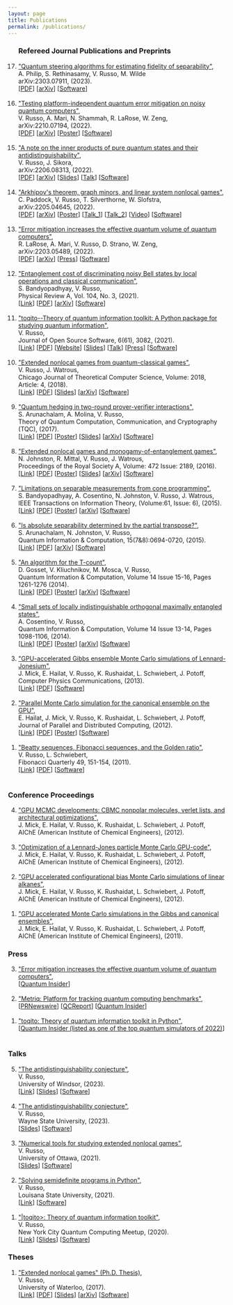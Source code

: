 ```yaml
---
layout: page
title: Publications
permalink: /publications/
---
```


<script>
  (function(i,s,o,g,r,a,m){i['GoogleAnalyticsObject']=r;i[r]=i[r]||function(){
  (i[r].q=i[r].q||[]).push(arguments)},i[r].l=1*new Date();a=s.createElement(o),  m=s.getElementsByTagName(o)[0];a.async=1;a.src=g;m.parentNode.insertBefore(a,m)
  })(window,document,'script','//www.google-analytics.com/analytics.js','ga');

  ga('create', 'UA-59145213-1', 'auto');
  ga('send', 'pageview');

</script>

<ol reversed>

<h3>Refereed Journal Publications and Preprints</h3>

<!--
<li>
<a href="/pdf/qv_zne.pdf">"Pushing the fronteirs of effective quantum volume with zero noise extrapolation"</a>, <br> 
E. Pelofskie, V. Russo, A. Mari, A. Bartschi, D. Strano, R. LaRose, S. Eidenbenz, W. Zeng<br>
arXiv:X, (2023). <br> 
[<a href="/pdf/qv_zne.pdf">PDF</a>]
[<a href="https://arxiv.org/pdf/X.pdf">arXiv</a>]
[<a href="https://github.com/X">Software</a>]
</li>
<br>

<li>
<a href="/pdf/tight_antidist.pdf">"Tighter bounds on antidistinguishability"</a>, <br> 
N. Johnston, V. Russo, J. Sikora, <br>
arXiv:X, (2023). <br> 
[<a href="/pdf/tight_antidist.pdf">PDF</a>]
[<a href="https://arxiv.org/pdf/X.pdf">arXiv</a>]
[<a href="https://github.com/vprusso/tight_antidist">Software</a>]
</li>
<br>
-->

<li>
<a href="/pdf/vqa_sep.pdf">"Quantum steering algorithms for estimating fidelity of separability"</a>, <br> 
A. Philip, S. Rethinasamy, V. Russo, M. Wilde <br>
arXiv:2303.07911, (2023). <br> 
[<a href="/pdf/vqa_sep.pdf">PDF</a>]
[<a href="https://arxiv.org/abs/2303.07911">arXiv</a>]
[<a href="https://arxiv.org/src/2303.07911v1/anc">Software</a>]
</li>
<br>

<li>
<a href="/pdf/qem_in_practice.pdf">"Testing platform-independent quantum error mitigation on noisy quantum computers"</a>,<br> 
V. Russo, A. Mari, N. Shammah, R. LaRose, W. Zeng,<br>
arXiv:2210.07194, (2022).<br> 
[<a href="/pdf/qem_in_practice.pdf">PDF</a>]
[<a href="https://arxiv.org/abs/2210.07194">arXiv</a>]
[<a href="/pdf/qem_in_practice_poster.pdf">Poster</a>]
[<a href="https://github.com/unitaryfund/research">Software</a>]
</li>
<br>

<li>
<a href="/pdf/antidist.pdf">"A note on the inner products of pure quantum states and their antidistinguishability"</a>, <br> 
V. Russo, J. Sikora, <br>
arXiv:2206.08313, (2022). <br> 
[<a href="/pdf/antidist.pdf">PDF</a>]
[<a href="https://arxiv.org/pdf/2206.08313.pdf">arXiv</a>]
[<a href="/pdf/antidist_slides.pdf">Slides</a>]
[<a href="https://www.youtube.com/watch?v=NSUQb3kaCVU">Talk</a>]
[<a href="https://github.com/vprusso/antidist">Software</a>]
</li>
<br>

<li>
<a href="/pdf/graph_incidence_nonlocal_games.pdf">"Arkhipov's theorem, graph minors, and linear system nonlocal games"</a>, <br> 
C. Paddock, V. Russo, T. Silverthorne, W. Slofstra, <br>
arXiv:2205.04645, (2022). <br> 
[<a href="/pdf/graph_incidence_nonlocal_games.pdf">PDF</a>]
[<a href="https://arxiv.org/abs/2205.04645">arXiv</a>]
[<a href="/pdf/solution_group_poster.pdf">Poster</a>]
[<a href="https://www.youtube.com/watch?v=aiLho0FJxFc">Talk_1</a>]
[<a href="https://www.youtube.com/watch?v=bjM2uwLL37E">Talk_2</a>]
[<a href="https://www.youtube.com/watch?v=uTudADhT1pE">Video</a>]
[<a href="https://github.com/vprusso/graph_incidence_nonlocal_games">Software</a>]
</li>
<br>

<li>
<a href="/pdf/qv.pdf">"Error mitigation increases the effective quantum volume of quantum computers"</a>,<br> 
R. LaRose, A. Mari, V. Russo, D. Strano, W. Zeng,<br>
arXiv:2203.05489, (2022).<br> 
[<a href="/pdf/qv.pdf">PDF</a>]
[<a href="https://arxiv.org/abs/2203.05489">arXiv</a>]
[<a href="https://thequantuminsider.com/2022/03/16/error-mitigation-techniques-can-pump-up-the-quantum-volume/">Press</a>]
[<a href="https://github.com/unitaryfund/mitiq-qv">Software</a>]
</li>
<br>

<li>
<a href="/pdf/noisy_bell.pdf">"Entanglement cost of discriminating noisy Bell states by local operations and classical communication"</a>,<br> 
S. Bandyopadhyay, V. Russo,<br>
Physical Review A, Vol. 104, No. 3, (2021).<br> 
[<a href="https://link.aps.org/doi/10.1103/PhysRevA.104.032429">Link</a>]
[<a href="/pdf/noisy_bell.pdf">PDF</a>]
[<a href="https://arxiv.org/abs/2106.08721">arXiv</a>]
[<a href="https://github.com/vprusso/qustop">Software</a>]
</li>
<br>

<li>
<a href="/pdf/toqito.pdf">"toqito--Theory of quantum information toolkit: A Python package for studying quantum information"</a>,<br> 
V. Russo,<br>
Journal of Open Source Software, 6(61), 3082, (2021).<br> 
[<a href="https://joss.theoj.org/papers/10.21105/joss.03082">Link</a>]
[<a href="/pdf/toqito.pdf">PDF</a>]
[<a href="https://vprusso.github.io/toqito">Website</a>]
[<a href="https://vprusso.github.io/toqito_slides/">Slides</a>]
[<a href="https://www.youtube.com/watch?v=6R7qSszJwBI">Talk</a>]
[<a href="https://thequantuminsider.com/2022/06/14/top-63-quantum-computer-simulators-for-2022/">Press</a>]
[<a href="https://github.com/vprusso/toqito">Software</a>]
</li>
<br>

<li>
<a href="https://arxiv.org/pdf/1709.01837.pdf">"Extended nonlocal games from quantum-classical games"</a>,<br> 
V. Russo, J. Watrous,<br>
Chicago Journal of Theoretical Computer Science, Volume: 2018, Article: 4, (2018).<br> 
[<a href="http://cjtcs.cs.uchicago.edu/articles/2018/4/contents.html">Link</a>]
[<a href="/pdf/extended_qc.pdf">PDF</a>]
[<a href="/pdf/infinite_entanglement_slides.pdf">Slides</a>]
[<a href="https://arxiv.org/abs/1709.01837">arXiv</a>]
[<a href="https://github.com/vprusso/toqito/blob/master/toqito/nonlocal_games/extended_nonlocal_game.py">Software</a>]
</li>
<br>

<li>
<a href="http://arxiv.org/pdf/1310.7954v3.pdf">"Quantum hedging in two-round prover-verifier interactions"</a>,<br> 
S. Arunachalam, A. Molina, V. Russo,<br>
Theory of Quantum Computation, Communication, and Cryptography (TQC), (2017).<br> 
[<a href="http://tqc2017.lip6.fr/program.html">Link</a>]
[<a href="/pdf/hedging.pdf">PDF</a>]
[<a href="/pdf/hedging_bets_poster.pdf">Poster</a>]
[<a href="/pdf/hedging_bets_slides.pdf">Slides</a>]
[<a href="http://arxiv.org/abs/1310.7954">arXiv</a>]
[<a href="https://github.com/vprusso/quantum-hedging">Software</a>]
</li>
<br>

<li> 
<a href="http://arxiv.org/pdf/1510.02083v2.pdf">"Extended nonlocal games and monogamy-of-entanglement games"</a>,<br> 
N. Johnston, R. Mittal, V. Russo, J. Watrous,<br>
Proceedings of the Royal Society A, Volume: 472 Issue: 2189, (2016).<br> 
[<a href="http://rspa.royalsocietypublishing.org/content/472/2189/20160003.abstract">Link</a>]
[<a href="/pdf/extended_nonlocal.pdf">PDF</a>]
[<a href="/pdf/extended_nonlocal_poster.pdf">Poster</a>]
[<a href="/pdf/enlg_moe_slides.pdf">Slides</a>]
[<a href="http://arxiv.org/abs/1510.02083">arXiv</a>]
[<a href="https://github.com/vprusso/monogamy-of-entanglement-games">Software</a>]
</li>
<br>

<li>
<a href="http://arxiv.org/pdf/1408.6981v1.pdf">"Limitations on separable measurements from cone programming"</a>,<br>
S. Bandyopadhyay, A. Cosentino, N. Johnston, V. Russo, J. Watrous,<br>
IEEE Transactions on Information Theory, (Volume:61, Issue: 6), (2015).<br> 
[<a href="http://ieeexplore.ieee.org/xpl/login.jsp?tp=&arnumber=7086052&url=http%3A%2F%2Fieeexplore.ieee.org%2Fiel7%2F18%2F7109216%2F07086052.pdf%3Farnumber%3D7086052">Link</a>]
[<a href="/pdf/limitations_cone.pdf">PDF</a>]
[<a href="/pdf/limitations_cone_poster.pdf">Poster</a>]
[<a href="http://arxiv.org/abs/1408.6981">arXiv</a>]
[<a href="http://www.qetlab.com/List_of_functions#Distinguishing_objects">Software</a>]
</li>
<br>

<li>
<a href="http://arxiv.org/pdf/1405.5853v3.pdf">"Is absolute separability determined by the partial transpose?"</a>,<br>
S. Arunachalam, N. Johnston, V. Russo,<br>
Quantum Information & Computation, 15(7&8):0694-0720, (2015).<br> 
[<a href="http://www.rintonpress.com/xxqic15/qic-15-78/0694-0720.pdf">Link</a>]
[<a href="/pdf/absolute_separability.pdf">PDF</a>]
[<a href="http://arxiv.org/abs/1405.5853">arXiv</a>]
[<a href="https://github.com/vprusso/separable-from-spectrum">Software</a>]
</li>
<br>

<li>
<a href="http://arxiv.org/pdf/1308.4134v1.pdf">"An algorithm for the T-count"</a>,<br>
D. Gosset, V. Kliuchnikov, M. Mosca, V. Russo,<br>
Quantum Information & Computation, Volume 14 Issue 15-16, Pages 1261-1276 (2014).<br> 
[<a href="http://dl.acm.org/citation.cfm?id=2685180">Link</a>]
[<a href="/pdf/t_count.pdf">PDF</a>]
[<a href="/pdf/t_count_poster.pdf">Poster</a>]
[<a href="http://arxiv.org/abs/1308.4134">arXiv</a>]
[<a href="https://github.com/vadym-kl/sqct">Software</a>]
</li>
<br>

<li>
<a href="http://arxiv.org/pdf/1307.3232v2.pdf">"Small sets of locally indistinguishable orthogonal maximally entangled states"</a>,<br>
A. Cosentino, V. Russo,<br>
Quantum Information & Computation, Volume 14 Issue 13-14, Pages 1098-1106, (2014).<br> 
[<a href="http://dl.acm.org/citation.cfm?id=2685167">Link</a>]
[<a href="/pdf/small_sets.pdf">PDF</a>]
[<a href="/pdf/small_sets_poster.pdf">Poster</a>]
[<a href="http://arxiv.org/abs/1307.3232">arXiv</a>]
[<a href="https://bitbucket.org/acosenti/ppt-sdp-paper">Software</a>]
</li>
<br>

<li>
<a href="/pdf/lennard_jonesium.pdf">"GPU-accelerated Gibbs ensemble Monte Carlo simulations of Lennard-Jonesium"</a>,<br>
J. Mick, E. Hailat, V. Russo, K. Rushaidat, L. Schwiebert, J. Potoff,<br>
Computer Physics Communications, (2013).<br> 
[<a href="http://www.sciencedirect.com/science/article/pii/S0010465513002270#">Link</a>]
[<a href="/pdf/lennard_jonesium.pdf">PDF</a>]
[<a href="https://github.com/GOMC-WSU">Software</a>]
</li>
<br>

<li>
<a href="/pdf/gpu_parallel.pdf">"Parallel Monte Carlo simulation for the canonical ensemble on the GPU"</a>,<br> 
E. Hailat, J. Mick, V. Russo, K. Rushaidat, L. Schwiebert, J. Potoff,<br>
Journal of Parallel and Distributed Computing, (2012).<br> 
[<a href="http://www.tandfonline.com/doi/abs/10.1080/17445760.2013.833617#.ViTy5n6rRQI">Link</a>]
[<a href="/pdf/gpu_parallel.pdf">PDF</a>]
[<a href="/pdf/gpu_parallel_poster.pdf">Poster</a>]
[<a href="https://github.com/GOMC-WSU">Software</a>]
</li>
<br>

<li>
<a href="/pdf/beatty_sequences.pdf">"Beatty sequences, Fibonacci sequences, and the Golden ratio"</a>,<br>
V. Russo, L. Schwiebert,<br>
Fibonacci Quarterly 49, 151-154, (2011).<br> 
[<a href="http://www.fq.math.ca/Papers/49-2/RussoSchwiebert.pdf">Link</a>]
[<a href="/pdf/beatty_sequences.pdf">PDF</a>]
[<a href="https://github.com/vprusso/swappage_problem">Software</a>]
</li>
<br>

</ol>

<h3>Conference Proceedings</h3>

<ol reversed>

<li>
<a href="http://www3.aiche.org/Proceedings/Abstract.aspx?PaperID=284448">"GPU MCMC developments: CBMC nonpolar molecules, verlet lists, and architectural optimizations"</a>,<br>
J. Mick, E. Hailat, V. Russo, K. Rushaidat, L. Schwiebert, J. Potoff,<br>
AIChE (American Institute of Chemical Engineers), (2012).
</li>
<br>

<li>
<a href="http://www3.aiche.org/Proceedings/Abstract.aspx?PaperID=283934">"Optimization of a Lennard-Jones particle Monte Carlo GPU-code"</a>,<br>
J. Mick, E. Hailat, V. Russo, K. Rushaidat, L. Schwiebert, J. Potoff,<br>
AIChE (American Institute of Chemical Engineers), (2012).
</li>
<br>

<li>
<a href="http://www3.aiche.org/Proceedings/Abstract.aspx?PaperID=283711">"GPU accelerated configurational bias Monte Carlo simulations of linear alkanes"</a>,<br>
J. Mick, E. Hailat, V. Russo, K. Rushaidat, L. Schwiebert, J. Potoff,<br>
AIChE (American Institute of Chemical Engineers), (2012).
</li>
<br>

<li>
<a href="http://www3.aiche.org/Proceedings/Abstract.aspx?PaperID=235324">"GPU accelerated Monte Carlo simulations in the Gibbs and canonical ensembles"</a>,<br>
J. Mick, E. Hailat, V. Russo, K. Rushaidat, L. Schwiebert, J. Potoff,<br>
AIChE (American Institute of Chemical Engineers), (2011).
</li>

</ol>

<h3>Press</h3>

<ol reversed>

<li>
<a href="https://vprusso.github.io/pdf/qv.pdf">"Error mitigation increases the effective quantum volume of quantum computers"</a>,<br>
[<a href="https://thequantuminsider.com/2022/03/16/error-mitigation-techniques-can-pump-up-the-quantum-volume/">Quantum Insider</a>]
</li>
<br>

<li>
<a href="https://metriq.info/">"Metriq: Platform for tracking quantum computing benchmarks"</a>,<br>
[<a href="https://www.prnewswire.com/news-releases/unitary-fund-launches-metriq-a-platform-for-community-driven-quantum-benchmarks-301551261.html?tc=eml_cleartime">PRNewswire</a>]
[<a href="https://quantumcomputingreport.com/unitary-fund-introduces-metriq-a-repository-for-quantum-benchmark-results/">QCReport</a>]
[<a href="https://thequantuminsider.com/2022/05/18/online-platform-offers-access-to-quantum-technology-benchmarks/">Quantum Insider</a>]
</li>
<br>

<li>
<a href="https://github.com/vprusso/toqito">"toqito: Theory of quantum information toolkit in Python"</a>,<br>
[<a href="https://thequantuminsider.com/2022/06/14/top-63-quantum-computer-simulators-for-2022/">Quantum Insider (listed as one of the top quantum simulators of 2022)</a>]
</li>
<br>

</ol>


<h3>Talks</h3>

<ol reversed>
<li>
<a href="https://www.youtube.com/watch?v=NSUQb3kaCVU">"The antidistinguishability conjecture"</a>,<br>
V. Russo,<br>
University of Windsor, (2023).<br> 
[<a href="https://www.youtube.com/watch?v=NSUQb3kaCVU">Link</a>]
[<a href="/pdf/antidist_slides.pdf">Slides</a>]
[<a href="https://github.com/vprusso/antidist/blob/jupyter_notebook/notebooks/antidist_conjecture.ipynb">Software</a>]
</li>
<br>

<li>
<a href="/pdf/antidist_slides.pdf">"The antidistinguishability conjecture"</a>,<br>
V. Russo,<br>
Wayne State University, (2023).<br> 
[<a href="/pdf/antidist_slides.pdf">Slides</a>]
[<a href="https://github.com/vprusso/antidist/blob/jupyter_notebook/notebooks/antidist_conjecture.ipynb">Software</a>]
</li>
<br>

<li>
<a href="/pdf/numerical_enlg_slides.pdf">"Numerical tools for studying extended nonlocal games"</a>,<br>
V. Russo,<br>
University of Ottawa, (2021).<br> 
[<a href="/pdf/numerical_enlg_slides.pdf">Slides</a>]
[<a href="https://github.com/vprusso/uottawa_enlg">Software</a>]
</li>
<br>

<li>
<a href="https://www.youtube.com/watch?v=uAegxiHQOXw">"Solving semidefinite programs in Python"</a>,<br>
V. Russo,<br>
Louisana State University, (2021).<br> 
[<a href="https://www.youtube.com/watch?v=O_qoEZcigBA">Link</a>]
[<a href="https://github.com/vprusso/sdp_lecture">Software</a>]
</li>
<br>

<li>
<a href="https://www.youtube.com/watch?v=6R7qSszJwBI">"|toqito>: Theory of quantum information toolkit"</a>,<br>
V. Russo,<br>
New York City Quantum Computing Meetup, (2020).<br> 
[<a href="https://www.youtube.com/watch?v=6R7qSszJwBI">Link</a>]
[<a href="https://vprusso.github.io/toqito_slides/">Slides</a>]
[<a href="https://github.com/vprusso/toqito">Software</a>]
</li>

</ol>

<h3>Theses</h3>

<ol reversed>

<li>
<a href="/pdf/thesis.pdf">"Extended nonlocal games" (Ph.D. Thesis)</a>,<br>
V. Russo,<br>
University of Waterloo, (2017).<br> 
[<a href="https://uwspace.uwaterloo.ca/handle/10012/11620">Link</a>]
[<a href="/pdf/thesis.pdf">PDF</a>]
[<a href="/pdf/defense_slides.pdf">Slides</a>]
[<a href="https://arxiv.org/abs/1704.07375">arXiv</a>]
[<a href="https://github.com/vprusso/phd_thesis">Software</a>]
</li>

</ol>
